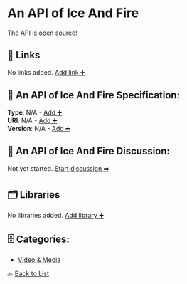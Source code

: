 # An API of Ice And Fire

The API is open source! 

##  🔗 Links

No links added. [Add link ➕](https://github.com/apis-list/apis-list/edit/main/apis.yaml#L733)

## 🧬 An API of Ice And Fire Specification:
**Type**: N/A - [Add ➕](https://github.com/apis-list/apis-list/edit/main/apis.yaml#L733)  
**URI**: N/A - [Add ➕](https://github.com/apis-list/apis-list/edit/main/apis.yaml#L733)  
**Version**: N/A - [Add ➕](https://github.com/apis-list/apis-list/edit/main/apis.yaml#L733)

## 💬 An API of Ice And Fire Discussion:
Not yet started. [Start discussion ➡️](https://github.com/apis-list/apis-list/discussions/new)

## 🗂️ Libraries

No libraries added. [Add library ➕](https://github.com/apis-list/apis-list/edit/main/apis.yaml#L733)    


## 🗄️ Categories:
- [Video & Media](https://github.com/apis-list/apis-list#video--media-)

🔙  [Back to List](https://github.com/apis-list/apis-list)

